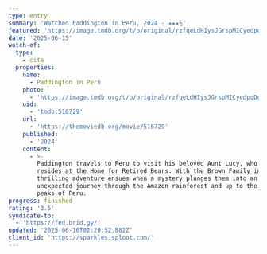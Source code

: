 ```yaml
---
type: entry
summary: 'Watched Paddington in Peru, 2024 - ★★★½'
featured: 'https://image.tmdb.org/t/p/original/rzfqeLdHIysJGrspMICyedpqDqt.jpg'
date: '2025-06-15'
watch-of:
  type:
    - cite
  properties:
    name:
      - Paddington in Peru
    photo:
      - 'https://image.tmdb.org/t/p/original/rzfqeLdHIysJGrspMICyedpqDqt.jpg'
    uid:
      - 'tmdb:516729'
    url:
      - 'https://themoviedb.org/movie/516729'
    published:
      - '2024'
    content:
      - >-
        Paddington travels to Peru to visit his beloved Aunt Lucy, who now
        resides at the Home for Retired Bears. With the Brown Family in tow, a
        thrilling adventure ensues when a mystery plunges them into an
        unexpected journey through the Amazon rainforest and up to the mountain
        peaks of Peru.
progress: finished
rating: '3.5'
syndicate-to:
  - 'https://fed.brid.gy/'
updated: '2025-06-16T02:20:52.882Z'
client_id: 'https://sparkles.sploot.com/'
---
```


